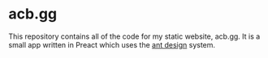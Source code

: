 # acb.gg

This repository contains all of the code for my static website, acb.gg. It is a small app written in Preact which uses the [ant design](https://ant.design) system.
